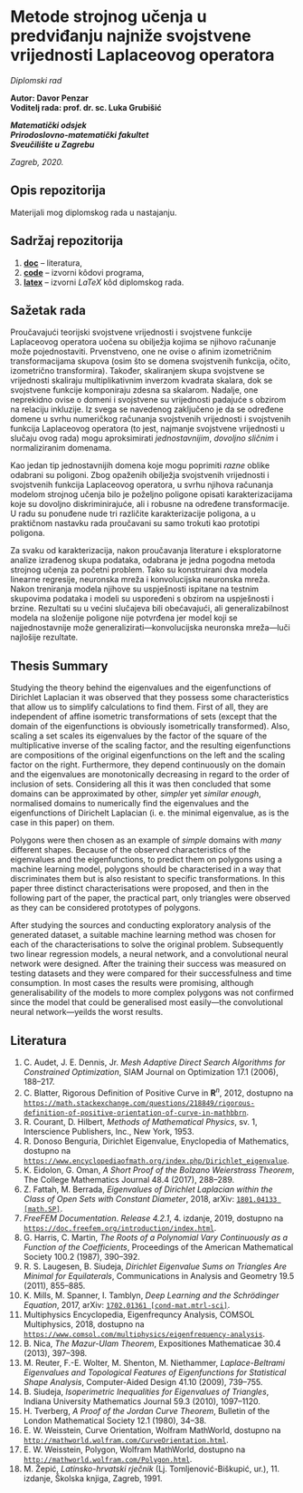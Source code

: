 #   Metode strojnog učenja u predviđanju najniže svojstvene vrijednosti Laplaceovog operatora

*Diplomski rad*

**Autor: Davor Penzar** <br>
**Voditelj rada: prof. dr. sc. Luka Grubišić**

***Matematički odsjek*** <br>
***Prirodoslovno-matematički fakultet*** <br>
***Sveučilište u Zagrebu***

*Zagreb, 2020.*

##  Opis repozitorija

Materijali mog diplomskog rada u nastajanju.

##  Sadržaj repozitorija

1.  [**doc**](doc/) &ndash; literatura,
2.  [**code**](code/) &ndash; izvorni k&ocirc;dovi programa,
3.  [**latex**](latex/) &ndash; izvorni *LaTeX* k&ocirc;d diplomskog rada.

##  Sažetak rada

Proučavajući teorijski svojstvene vrijednosti i svojstvene funkcije Laplaceovog operatora uočena su obilježja kojima se njihovo računanje može pojednostaviti. Prvenstveno, one ne ovise o afinim izometričnim transformacijama skupova (osim što se domena svojstvenih funkcija, očito, izometrično transformira). Također, skaliranjem skupa svojstvene se vrijednosti skaliraju multiplikativnim inverzom kvadrata skalara, dok se svojstvene funkcije komponiraju zdesna sa skalarom. Nadalje, one neprekidno ovise o domeni i svojstvene su vrijednosti padajuće s obzirom na relaciju inkluzije. Iz svega se navedenog zaključeno je da se određene domene u svrhu numeričkog računanja svojstvenih vrijednosti i svojstvenih funkcija Laplaceovog operatora (to jest, najmanje svojstvene vrijednosti u slučaju ovog rada) mogu aproksimirati *jednostavnijim*, *dovoljno sličnim* i normaliziranim domenama.

Kao jedan tip jednostavnijih domena koje mogu poprimiti *razne* oblike odabrani su poligoni. Zbog opaženih obilježja svojstvenih vrijednosti i svojstvenih funkcija Laplaceovog operatora, u svrhu njihova računanja modelom strojnog učenja bilo je poželjno poligone opisati karakterizacijama koje su dovoljno diskriminirajuće, ali i robusne na određene transformacije. U radu su ponuđene nude tri različite karakterizacije poligona, a u praktičnom nastavku rada proučavani su samo trokuti kao prototipi poligona.

Za svaku od karakterizacija, nakon proučavanja literature i eksploratorne analize izrađenog skupa podataka, odabrana je jedna pogodna metoda strojnog učenja za početni problem. Tako su konstruirani dva modela linearne regresije, neuronska mreža i konvolucijska neuronska mreža. Nakon treniranja modela njihove su uspješnosti ispitane na testnim skupovima podataka i modeli su uspoređeni s obzirom na uspješnosti i brzine. Rezultati su u većini slučajeva bili obećavajući, ali generalizabilnost modela na složenije poligone nije potvrđena jer model koji se najjednostavnije može generalizirati&mdash;konvolucijska neuronska mreža&mdash;luči najlošije rezultate.

##  Thesis Summary

Studying the theory behind the eigenvalues and the eigenfunctions of Dirichlet Laplacian it was observed that they possess some characteristics that allow us to simplify calculations to find them. First of all, they are independent of affine isometric transformations of sets (except that the domain of the eigenfunctions is obviously isometrically transformed). Also, scaling a set scales its eigenvalues by the factor of the square of the multiplicative inverse of the scaling factor, and the resulting eigenfunctions are compositions of the original eigenfunctions on the left and the scaling factor on the right. Furthermore, they depend continuously on the domain and the eigenvalues are monotonically decreasing in regard to the order of inclusion of sets. Considering all this it was then concluded that some domains can be approximated by other, *simpler* yet *similar enough*, normalised domains to numerically find the eigenvalues and the eigenfunctions of Dirichelt Laplacian (i. e. the minimal eigenvalue, as is the case in this paper) on them.

Polygons were then chosen as an example of *simple* domains with *many* different shapes. Because of the observed characteristics of the eigenvalues and the eigenfunctions, to predict them on polygons using a machine learning model, polygons should be characterised in a way that discriminates them but is also resistant to specific transformations. In this paper three distinct characterisations were proposed, and then in the following part of the paper, the practical part, only triangles were observed as they can be considered prototypes of polygons.

After studying the sources and conducting exploratory analysis of the generated dataset, a suitable machine learning method was chosen for each of the characterisations to solve the original problem. Subsequently two linear regression models, a neural network, and a convolutional neural network were designed. After the training their success was measured on testing datasets and they were compared for their successfulness and time consumption. In most cases the results were promising, although generalisability of the models to more complex polygons was not confirmed since the model that could be generalised most easily&mdash;the convolutional neural network&mdash;yeilds the worst results.

##  Literatura

1.  C. Audet, J. E. Dennis, Jr. *Mesh Adaptive Direct Search Algorithms for Constrained Optimization*, SIAM Journal on Optimization 17.1 (2006), 188&ndash;217.
2.  C. Blatter, Rigorous Definition of Positive Curve in **R**<sup>*n*</sup>, 2012, dostupno na [`https://math.stackexchange.com/questions/218849/rigorous-definition-of-positive-orientation-of-curve-in-mathbbrn`](https://math.stackexchange.com/questions/218849/rigorous-definition-of-positive-orientation-of-curve-in-mathbbrn).
3.  R. Courant, D. Hilbert, *Methods of Mathematical Physics*, sv. 1, Interscience Publishers, Inc., New York, 1953.
4.  R. Donoso Benguria, Dirichlet Eigenvalue, Enyclopedia of Mathematics, dostupno na [`https://www.encyclopediaofmath.org/index.php/Dirichlet_eigenvalue`](https://www.encyclopediaofmath.org/index.php/Dirichlet_eigenvalue).
5.  K. Eidolon, G. Oman, *A Short Proof of the Bolzano Weierstrass Theorem*, The College Mathematics Journal 48.4 (2017), 288&ndash;289.
6.  Z. Fattah, M. Berrada, *Eigenvalues of Dirichlet Laplacian within the Class of Open Sets with Constant Diameter*, 2018, arXiv: [`1801.04133 [math.SP]`](https://arxiv.org/abs/1801.04133).
7.  *FreeFEM Documentation*. *Release 4.2.1*, 4. izdanje, 2019, dostupno na [`https://doc.freefem.org/introduction/index.html`](https://doc.freefem.org/introduction/index.html).
8.  G. Harris, C. Martin, *The Roots of a Polynomial Vary Continuously as a Function of the Coefficients*, Proceedings of the American Mathematical Society 100.2 (1987), 390&ndash;392.
9.  R. S. Laugesen, B. Siudeja, *Dirichlet Eigenvalue Sums on Triangles Are Minimal for Equilaterals*, Communications in Analysis and Geometry 19.5 (2011), 855&ndash;885.
10.  K. Mills, M. Spanner, I. Tamblyn, *Deep Learning and the Schr&ouml;dinger Equation*, 2017, arXiv: [`1702.01361 [cond-mat.mtrl-sci]`](https://arxiv.org/abs/1702.01361).
11. Multiphysics Encyclopedia, Eigenfrequncy Analysis, COMSOL Multiphysics, 2018, dostupno na [`https://www.comsol.com/multiphysics/eigenfrequency-analysis`](https://www.comsol.com/multiphysics/eigenfrequency-analysis).
12. B. Nica, *The Mazur-Ulam Theorem*, Expositiones Mathematicae 30.4 (2013), 397&ndash;398.
13. M. Reuter, F.-E. Wolter, M. Shenton, M. Niethammer, *Laplace-Beltrami Eigenvalues and Topological Features of Eigenfunctions for Statistical Shape Analysis*, Computer-Aided Design 41.10 (2009), 739&ndash;755.
14. B. Siudeja, *Isoperimetric Inequalities for Eigenvalues of Triangles*, Indiana University Mathematics Journal 59.3 (2010), 1097&ndash;1120.
15. H. Tverberg, *A Proof of the Jordan Curve Theorem*, Bulletin of the London Mathematical Society 12.1 (1980), 34&ndash;38.
16. E. W. Weisstein, Curve Orientation, Wolfram MathWorld, dostupno na [`http://mathworld.wolfram.com/CurveOrientation.html`](http://mathworld.wolfram.com/CurveOrientation.html).
17. E. W. Weisstein, Polygon, Wolfram MathWorld, dostupno na [`http://mathworld.wolfram.com/Polygon.html`](http://mathworld.wolfram.com/Polygon.html).
18. M. Žepić, *Latinsko-hrvatski rječnik* (Lj. Tomljenović-Biškupić, ur.), 11. izdanje, Školska knjiga, Zagreb, 1991.
